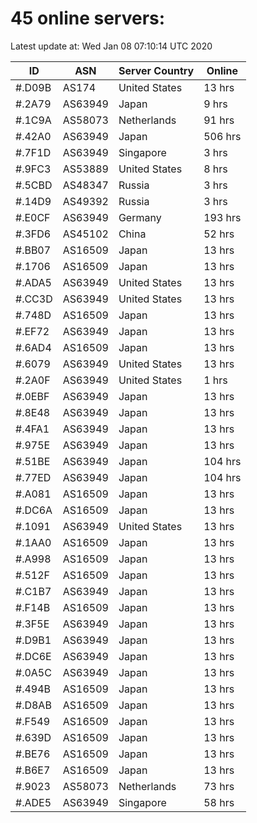 # 45 online servers:

Latest update at: Wed Jan 08 07:10:14 UTC 2020

| ID | ASN | Server Country | Online |
| -- | --- | -------------- | ------ |
| #.D09B | AS174 | United States | 13 hrs |
| #.2A79 | AS63949 | Japan | 9 hrs |
| #.1C9A | AS58073 | Netherlands | 91 hrs |
| #.42A0 | AS63949 | Japan | 506 hrs |
| #.7F1D | AS63949 | Singapore | 3 hrs |
| #.9FC3 | AS53889 | United States | 8 hrs |
| #.5CBD | AS48347 | Russia | 3 hrs |
| #.14D9 | AS49392 | Russia | 3 hrs |
| #.E0CF | AS63949 | Germany | 193 hrs |
| #.3FD6 | AS45102 | China | 52 hrs |
| #.BB07 | AS16509 | Japan | 13 hrs |
| #.1706 | AS16509 | Japan | 13 hrs |
| #.ADA5 | AS63949 | United States | 13 hrs |
| #.CC3D | AS63949 | United States | 13 hrs |
| #.748D | AS16509 | Japan | 13 hrs |
| #.EF72 | AS63949 | Japan | 13 hrs |
| #.6AD4 | AS16509 | Japan | 13 hrs |
| #.6079 | AS63949 | United States | 13 hrs |
| #.2A0F | AS63949 | United States | 1 hrs |
| #.0EBF | AS63949 | Japan | 13 hrs |
| #.8E48 | AS63949 | Japan | 13 hrs |
| #.4FA1 | AS63949 | Japan | 13 hrs |
| #.975E | AS63949 | Japan | 13 hrs |
| #.51BE | AS63949 | Japan | 104 hrs |
| #.77ED | AS63949 | Japan | 104 hrs |
| #.A081 | AS16509 | Japan | 13 hrs |
| #.DC6A | AS16509 | Japan | 13 hrs |
| #.1091 | AS63949 | United States | 13 hrs |
| #.1AA0 | AS16509 | Japan | 13 hrs |
| #.A998 | AS16509 | Japan | 13 hrs |
| #.512F | AS16509 | Japan | 13 hrs |
| #.C1B7 | AS63949 | Japan | 13 hrs |
| #.F14B | AS16509 | Japan | 13 hrs |
| #.3F5E | AS63949 | Japan | 13 hrs |
| #.D9B1 | AS63949 | Japan | 13 hrs |
| #.DC6E | AS63949 | Japan | 13 hrs |
| #.0A5C | AS63949 | Japan | 13 hrs |
| #.494B | AS16509 | Japan | 13 hrs |
| #.D8AB | AS16509 | Japan | 13 hrs |
| #.F549 | AS16509 | Japan | 13 hrs |
| #.639D | AS16509 | Japan | 13 hrs |
| #.BE76 | AS16509 | Japan | 13 hrs |
| #.B6E7 | AS16509 | Japan | 13 hrs |
| #.9023 | AS58073 | Netherlands | 73 hrs |
| #.ADE5 | AS63949 | Singapore | 58 hrs |

